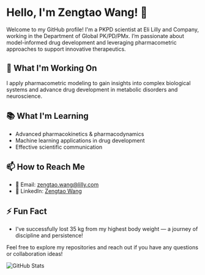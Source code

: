 # Hello, I'm Zengtao Wang! 👋

Welcome to my GitHub profile! I'm a PKPD scientist at Eli Lilly and Company, working in the Department of Global PK/PD/PMx. I’m passionate about model-informed drug development and leveraging pharmacometric approaches to support innovative therapeutics.

## 🔬 What I'm Working On
I apply pharmacometric modeling to gain insights into complex biological systems and advance drug development in metabolic disorders and neuroscience.

## 📚 What I'm Learning
- Advanced pharmacokinetics & pharmacodynamics
- Machine learning applications in drug development
- Effective scientific communication

## 📫 How to Reach Me
- 📧 Email: zengtao.wang@lilly.com  
- 💼 LinkedIn: [Zengtao Wang](https://www.linkedin.com/in/zengtao-wang)

## ⚡ Fun Fact
- I've successfully lost 35 kg from my highest body weight — a journey of discipline and persistence!


Feel free to explore my repositories and reach out if you have any questions or collaboration ideas!

![GitHub Stats](https://github-readme-stats.vercel.app/api?username=l069621&show_icons=true&theme=radical)
